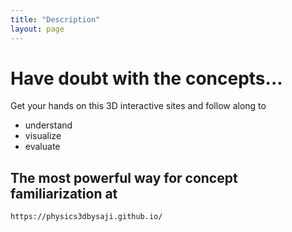 ```yaml
---
title: "Description"
layout: page
---
```


# Have doubt with the concepts... 

Get your hands on this 3D interactive sites and follow along to

* understand 
* visualize 
* evaluate 

## The most powerful way for concept familiarization at

```
https://physics3dbysaji.github.io/
```
